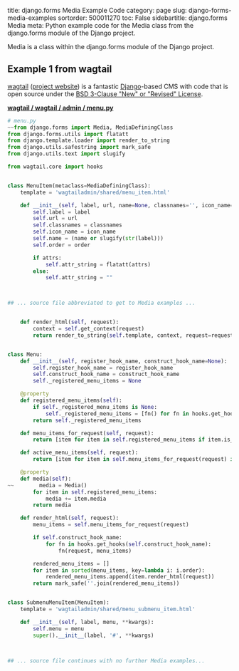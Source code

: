 title: django.forms Media Example Code
category: page
slug: django-forms-media-examples
sortorder: 500011270
toc: False
sidebartitle: django.forms Media
meta: Python example code for the Media class from the django.forms module of the Django project.


Media is a class within the django.forms module of the Django project.


## Example 1 from wagtail
[wagtail](https://github.com/wagtail/wagtail)
([project website](https://wagtail.io/)) is a fantastic
[Django](/django.html)-based CMS with code that is open source
under the
[BSD 3-Clause "New" or "Revised" License](https://github.com/wagtail/wagtail/blob/master/LICENSE).

[**wagtail / wagtail / admin / menu.py**](https://github.com/wagtail/wagtail/blob/master/wagtail/admin/menu.py)

```python
# menu.py
~~from django.forms import Media, MediaDefiningClass
from django.forms.utils import flatatt
from django.template.loader import render_to_string
from django.utils.safestring import mark_safe
from django.utils.text import slugify

from wagtail.core import hooks


class MenuItem(metaclass=MediaDefiningClass):
    template = 'wagtailadmin/shared/menu_item.html'

    def __init__(self, label, url, name=None, classnames='', icon_name='', attrs=None, order=1000):
        self.label = label
        self.url = url
        self.classnames = classnames
        self.icon_name = icon_name
        self.name = (name or slugify(str(label)))
        self.order = order

        if attrs:
            self.attr_string = flatatt(attrs)
        else:
            self.attr_string = ""



## ... source file abbreviated to get to Media examples ...


    def render_html(self, request):
        context = self.get_context(request)
        return render_to_string(self.template, context, request=request)


class Menu:
    def __init__(self, register_hook_name, construct_hook_name=None):
        self.register_hook_name = register_hook_name
        self.construct_hook_name = construct_hook_name
        self._registered_menu_items = None

    @property
    def registered_menu_items(self):
        if self._registered_menu_items is None:
            self._registered_menu_items = [fn() for fn in hooks.get_hooks(self.register_hook_name)]
        return self._registered_menu_items

    def menu_items_for_request(self, request):
        return [item for item in self.registered_menu_items if item.is_shown(request)]

    def active_menu_items(self, request):
        return [item for item in self.menu_items_for_request(request) if item.is_active(request)]

    @property
    def media(self):
~~        media = Media()
        for item in self.registered_menu_items:
            media += item.media
        return media

    def render_html(self, request):
        menu_items = self.menu_items_for_request(request)

        if self.construct_hook_name:
            for fn in hooks.get_hooks(self.construct_hook_name):
                fn(request, menu_items)

        rendered_menu_items = []
        for item in sorted(menu_items, key=lambda i: i.order):
            rendered_menu_items.append(item.render_html(request))
        return mark_safe(''.join(rendered_menu_items))


class SubmenuMenuItem(MenuItem):
    template = 'wagtailadmin/shared/menu_submenu_item.html'

    def __init__(self, label, menu, **kwargs):
        self.menu = menu
        super().__init__(label, '#', **kwargs)



## ... source file continues with no further Media examples...

```

